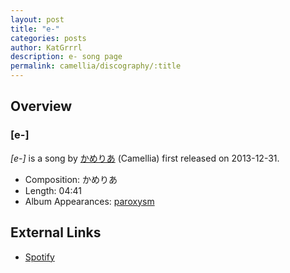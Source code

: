 ```yaml
---
layout: post
title: "e-"
categories: posts
author: KatGrrrl
description: e- song page
permalink: camellia/discography/:title
---
```


## Overview

### \[e-\]

*\[e-\]* is a song by [かめりあ](/camellia) (Camellia) first released on 2013-12-31.

* Composition: かめりあ
* Length: 04:41
* Album Appearances: [paroxysm](/camellia/albums/paroxysm)

## External Links

* [Spotify](https://open.spotify.com/track/1s5iUxKN31v0lwBWuodOUt?si=a780e94962974dc1)
